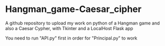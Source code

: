 # Hangman_game-Caesar_cipher

<p>A github repository to upload my work on python of a Hangman game and also a Caesar Cypher, with Tkinter and a LocalHost Flask app</p>

<p>You need to run "API.py" first in order for "Principal.py" to work</p>
